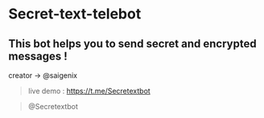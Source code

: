 # Secret-text-telebot

## This bot helps you to send secret and encrypted messages !
creator -> @saigenix 

> live demo : https://t.me/Secretextbot

> @Secretextbot

